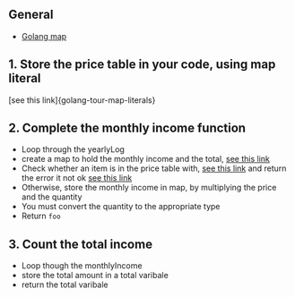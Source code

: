 ## General

- [Golang map][gobyexample-map]

## 1. Store the price table in your code, using map literal

[see this link]{golang-tour-map-literals}

## 2. Complete the monthly income function

- Loop through the yearlyLog
- create a map to hold the monthly income and the total, [see this link][gobyexample-map]
- Check whether an item is in the price table with, [see this link][gobyexample-map] and return the error it not ok [see this link][gobyexample-errors]
- Otherwise, store the monthly income in map, by multiplying the price and the quantity
- You must convert the quantity to the appropriate type
- Return  `foo`

## 3. Count the total income

- Loop though the monthlyIncome
- store the total amount in a total varibale
- return the total varibale

[gobyexample-map]: https://gobyexample.com/maps
[gobyexample-errors]: https://gobyexample.com/errors
[golang-tour-map-literals]: https://tour.golang.org/moretypes/20
